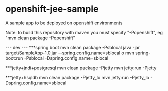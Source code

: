 openshift-jee-sample
====================

A sample app to be deployed on openshift environments

Note: to build this repository with maven you must specify "-Popenshift", eg "mvn clean package -Popenshift"

--- dev ---
***spring boot
mvn clean package -Psblocal
java -jar target\SampleApp-1.0.jar --spring.config.name=sblocal
o
mvn spring-boot:run -Psblocal -Dspring.config.name=sblocal

***jetty+jndi+postgresql
mvn clean package -Pjetty
mvn jetty:run -Pjetty

***jetty+hsqldb
mvn clean package -Pjetty_lo
mvn jetty:run -Pjetty_lo -Dspring.config.name=sblocal
